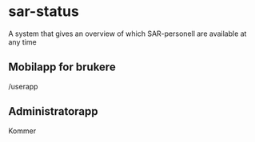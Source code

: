 # sar-status
A system that gives an overview of which SAR-personell are available at any time
## Mobilapp for brukere

/userapp


## Administratorapp

Kommer
